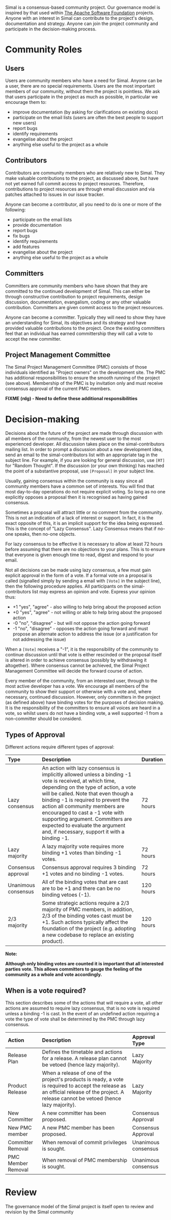 Simal is a consensus-based community project. Our governance model is inspired by that used within [The Apache Software Foundation](http://www.apache.org/) projects. Anyone with an interest in Simal can contribute to the project's design, documentation and strategy. Anyone can join the project community and participate in the decision-making process.

# Community Roles #

## Users ##

Users are community members who have a need for Simal. Anyone can be a user, there are no special requirements. Users are the most important members of our community, without them the project is pointless. We ask that users participate in the project as much as possible, in particular we encourage them to:

  * improve documentation (by asking for clarifications on existing docs)
  * participate on the email lists (users are often the best people to support new users)
  * report bugs
  * identify requirements
  * evangelise about the project
  * anything else useful to the project as a whole

## Contributors ##

Contributors are community members who are relatively new to Simal. They make valuable contributions to the project, as discussed above, but have not yet earned full commit access to project resources. Therefore, contributions to project resources are through email discussion and via patches attached to issues in our issue tracker.

Anyone can become a contributor, all you need to do is one or more of the following:

  * participate on the email lists
  * provide documentation
  * report bugs
  * fix bugs
  * identify requirements
  * add features
  * evangelise about the project
  * anything else useful to the project as a whole

## Committers ##

Committers are community members who have shown that they are committed to the continued development of Simal. This can either be through constructive contribution to project requirements, design discussion, documentation, evangalism, coding or any other valuable contribution. Committers are given commit access to the project resources.

Anyone can become a committer. Typically they will need to show they have an understanding for Simal, its objectives and its strategy and have provided valuable contributions to the project. Once the existing committers feel that an individual has earned committership they will call a vote to accept the new committer.

## Project Management Committee ##

The Simal Project Management Committee (PMC) consists of those individuals identified as "Project owners" on the development site. The PMC has additional responsibilities to ensure the smooth running of the project (see above). Membership of the PMC is by invitation only and must receive consensus approval of the current PMC members.

**FIXME (rdg) - Need to define these additional responsibilities**

# Decision-making #

Decisions about the future of the project are made through discussion with all members of the community, from the newest user to the most experienced developer. All discussion takes place on the simal-contributors mailing list. In order to prompt a discussion about a new development idea, send an email to the simal-contributors list with an appropriate tag in the subject line. For example, if you are looking for general discussion, use `[RT]` for "Random Thought". If the discussion (or your own thinking) has reached the point of a substantive proposal, use `[Proposal]` in your subject line.

Usually, gaining consensus within the community is easy since all community members have a common set of interests. You will find that most day-to-day operations do not require explicit voting. So long as no one explicitly opposes a proposal then it is recognised as having gained consensus.

Sometimes a proposal will attract little or no comment from the community. This is not an indication of a lack of interest or support. In fact, it is the exact opposite of this, it is an implicit support for the idea being expressed. This is the concept of "Lazy Consensus". Lazy Consensus means that if no-one speaks, then no-one objects.

For lazy consensus to be effective it is necessary to allow at least 72 hours before assuming that there are no objections to your plans. This is to ensure that everyone is given enough time to read, digest and respond to your email.

Not all decisions can be made using lazy consensus, a few must gain explicit approval in the form of a vote. If a formal vote on a proposal is called (signalled simply by sending a email with `[Vote]` in the subject line), then the following procedure applies. All participants on the simal-contributors list may express an opinion and vote. Express your opinion thus:

  * +1 "yes", "agree" - also willing to help bring about the proposed action
  * +0 "yes", "agree" - not willing or able to help bring about the proposed action
  * -0 "no", "disagree" - but will not oppose the action going forward
  * -1 "no", "disagree" - opposes the action going forward and must propose an alternate action to address the issue (or a justification for not addressing the issue)

When a `[Vote]` receives a "-1", it is the responsibility of the community to continue discussion until that vote is either rescinded or the proposal itself is altered in order to achieve consensus (possibly by withdrawing it altogether). Where consensus cannot be achieved, the Simal Project Management Committee will decide the forward course of action.

Every member of the community, from an interested user, through to the most active developer has a vote. We encourage all members of the community to show their support or otherwise with a vote and, where necessary, continued discussion. However, only committers in the project (as defined above) have binding votes for the purposes of decision making. It is the responsibility of the committers to ensure all voices are heard in a vote, so whilst users do not have a binding vote, a well supported -1 from a non-committer should be considerd.

## Types of Approval ##

Different actions require different types of approval:

| **Type** | **Description** | **Duration** |
|:---------|:----------------|:-------------|
| Lazy consensus |  An action with lazy consensus is implicitly allowed unless a binding -1 vote is received, at which time, depending on the type of action, a vote will be called. Note that even though a binding -1 is required to prevent the action all community members are encouraged to cast a -1 vote with supporting argument. Committers are expected to evaluate the argument and, if necessary, support it with a binding -1. | 72 hours |
| Lazy majority |  A lazy majority vote requires more binding +1 votes than binding -1 votes. | 72 hours |
| Consensus approval |  Consensus approval requires 3 binding +1 votes and no binding -1 votes. | 72 hours |
| Unanimous consensus |  All of the binding votes that are cast are to be +1 and there can be no binding vetoes (-1). | 120 hours |
| 2/3 majority |  Some strategic actions require a 2/3 majority of PMC members, in addition, 2/3 of the binding votes cast must be +1. Such actions typically affect the foundation of the project (e.g. adopting a new codebase to replace an existing product). | 120 hours |


**Note:**

**Although only binding votes are counted it is important that all interested parties vote. This allows committers to gauge the feeling of the community as a whole and vote accordingly.**

## When is a vote required? ##

This section describes some of the actions that will require a vote, all other actions are assumed to require lazy consensus, that is no vote is required unless a binding -1 is cast. In the event of an undefined action requiring a vote the type of vote shall be determined by the PMC through lazy consensus.

| Action | Description | Approval Type |
|:-------|:------------|:--------------|
| Release Plan | Defines the timetable and actions for a release. A release plan cannot be vetoed (hence lazy majority). | Lazy Majority |
| Product Release | When a release of one of the project's products is ready, a vote is required to accept the release as an official release of the project. A release cannot be vetoed (hence lazy majority). | Lazy Majority |
| New Committer | A new committer has been proposed. | Consensus Approval |
| New PMC member | A new PMC member has been proposed. | Consensus Approval |
| Committer Removal | When removal of commit privileges is sought. | Unanimous consensus |
| PMC Member Removal | When removal of PMC membership is sought. | Unanimous consensus |

# Review #

The governance model of the Simal project is itself open to review and revision by the Simal community